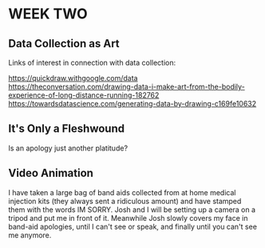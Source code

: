 # WEEK TWO

## Data Collection as Art

Links of interest in connection with data collection:

<https://quickdraw.withgoogle.com/data>  
<https://theconversation.com/drawing-data-i-make-art-from-the-bodily-experience-of-long-distance-running-182762>  
<https://towardsdatascience.com/generating-data-by-drawing-c169fe10632>

## It's Only a Fleshwound  

Is an apology just another platitude?  

## Video Animation  

I have taken a large bag of band aids collected from at home medical injection kits (they always sent a ridiculous amount) and have stamped them with the words IM SORRY. Josh and I will be setting up a camera on a tripod and put me in front of it. Meanwhile Josh slowly covers my face in band-aid apologies, until I can't see or speak, and finally until you can't see me anymore.
